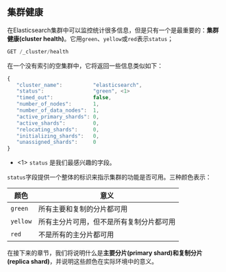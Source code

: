 ## 集群健康

在Elasticsearch集群中可以监控统计很多信息，但是只有一个是最重要的：**集群健康(cluster health)**。它用`green`、`yellow`或`red`表示`status`；

```Javascript
GET /_cluster/health
```

在一个没有索引的空集群中，它将返回一些信息类似如下：

```Javascript
{
   "cluster_name":          "elasticsearch",
   "status":                "green", <1>
   "timed_out":             false,
   "number_of_nodes":       1,
   "number_of_data_nodes":  1,
   "active_primary_shards": 0,
   "active_shards":         0,
   "relocating_shards":     0,
   "initializing_shards":   0,
   "unassigned_shards":     0
}
```
- <1> `status` 是我们最感兴趣的字段。

`status`字段提供一个整体的标识来指示集群的功能是否可用。三种颜色表示：

| 颜色     | 意义                                     |
| -------- | ---------------------------------------- |
| `green`  | 所有主要和复制的分片都可用               |
| `yellow` | 所有主分片可用，但不是所有复制分片都可用 |
| `red`    | 不是所有的主分片都可用                   |

在接下来的章节，我们将说明什么是**主要分片(primary shard)**和**复制分片(replica shard)**，并说明这些颜色在实际环境中的意义。

